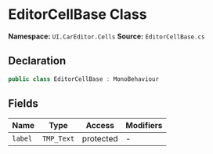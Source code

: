 # EditorCellBase Class

**Namespace:** `UI.CarEditor.Cells`
**Source:** `EditorCellBase.cs`

## Declaration

```csharp
public class EditorCellBase : MonoBehaviour
```

## Fields

| Name | Type | Access | Modifiers |
|------|------|--------|-----------|
| `label` | `TMP_Text` | protected | - |


